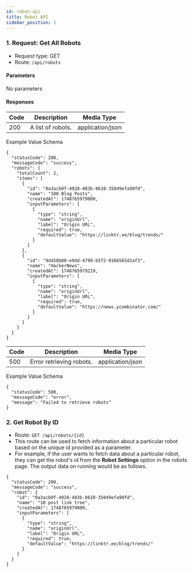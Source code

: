 ```yaml
---
id: robot-api
title: Robot API
sidebar_position: 2
---
```


### 1. Request: Get All Robots
- Request type: GET
- Route: `/api/robots`

#### Parameters
No parameters

#### Responses

| Code | Description | Media Type 
|---|---|---|
| 200 | A list of robots. | application/json |

Example Value Schema
```
{
  "statusCode": 200,
  "messageCode": "success",
  "robots": {
    "totalCount": 2,
    "items": [
      {
        "id": "0a3acb0f-4928-483b-8610-35049efa90fd",
        "name": "100 Blog Posts",
        "createdAt": 1748765979000,
        "inputParameters": [
          {
            "type": "string",
            "name": "originUrl",
            "label": "Origin URL",
            "required": true,
            "defaultValue": "https://linktr.ee/blog/trends/"
          }
        ]
      },
      {
        "id": "9d458b00-e9dd-4799-b5f2-0166565d2af3",
        "name": "HackerNews",
        "createdAt": 1748765979219,
        "inputParameters": [
          {
            "type": "string",
            "name": "originUrl",
            "label": "Origin URL",
            "required": true,
            "defaultValue": "https://news.ycombinator.com/"
          }
        ]
      }
    ]
  }
}
```
| Code | Description | Media Type 
|---|---|---|
| 500 | Error retrieving robots. | application/json |

Example Value Schema
```
{
  "statusCode": 500,
  "messageCode": "error",
  "message": "Failed to retrieve robots"
}
```

### 2. Get Robot By ID
- Route: `GET /api/robots/{id}`
- This route can be used to fetch information about a particular robot based on the unique id provided as a parameter.
- For example, if the user wants to fetch data about a particular robot, they can get the robot's id from the **Robot Settings** option in the robots page. The output data on running would be as follows.

```
{
  "statusCode": 200,
  "messageCode": "success",
  "robot": {
    "id": "0a3acb0f-4928-483b-8610-35049efa90fd",
    "name": "10 post link tree",
    "createdAt": 1748765979000,
    "inputParameters": [
      {
        "type": "string",
        "name": "originUrl",
        "label": "Origin URL",
        "required": true,
        "defaultValue": "https://linktr.ee/blog/trends/"
      }
    ]
  }
}
```